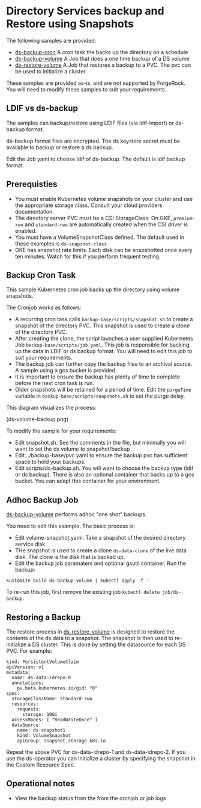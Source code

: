 # Directory Services backup and Restore using Snapshots


The following samples are provided:

* [ds-backup-cron](ds-backup-cron) A cron task the backs up the directory on a schedule
* [ds-backup-volume](ds-backup-volume) A Job that does a one time backup of a DS volume
* [ds-restore-volume](ds-restore-volume) A Job that restores a backup to a PVC. The pvc can be used to initialize a cluster.

These samples are provided as-is, and are not supported by ForgeRock. You will need to modify
these samples to suit your requirements.

## LDIF vs ds-backup

The samples can backup/restore using LDIF files (via ldif-import) or ds-backup format.

ds-backup format files are encrypted. The ds keystore secret must be available to backup or restore a ds backup.

Edit the Job yaml to choose ldif of ds-backup. The default is ldif backup format.

## Prerequisties

* You must enable Kubernetes volume snapshots on your cluster and use the appropriate storage class. Consult
 your cloud providers documentation.
* The directory server PVC must be a CSI StorageClass. On GKE, `premium-rwo` and `standard-rwo` are automatically
 created when the CSI driver is enabled.
* You must have a VolumeSnapshotClass defined. The default used in these examples is `ds-snapshot-class`
* GKE has snapshot rate limits. Each disk can be snapshotted once every ten minutes. Watch for this
 if you perform frequent testing.


## Backup Cron Task

This sample Kubernetes cron job backs up the directory using volume snapshots.

The Cronjob works as follows:

* A recurring cron task calls `backup-base/scripts/snapshot.sh` to create a snapshot of the directory PVC. This
 snapshot is used to create a clone of the directory PVC.
* After creating the clone, the script launches a user supplied Kubernetes Job `backup-base/scripts/job.yaml`.  This job is responsible
 for backing up the data in LDIF or ds backup format.  You will need to edit this job to suit
 your requirements.
* The backup job can further copy the backup files to an archival source. A sample using a gcs bucket is provided.
* It is important to ensure the backup has plenty of time to complete before the next cron task is run.
* Older snapshots will be retained for a period of time. Edit the `purgeTime` variable in `backup-base/scripts/snapshots.sh` to set the purge delay.

This diagram visualizes the process:

(ds-volume-backup.png)


 To modify the sample for your requirements:

 * Edit snapshot.sh. See the comments in the file, but minimally you will want to set the ds volume to snapshot/backup
 * Edit ../backup-base/pvc.yaml to ensure the backup pvc has sufficient space to hold your backups.
 * Edit scripts/ds-backup.sh. You will want to choose the backup type (ldif or ds backup). There is also an optional
 container that backs up to a gcs bucket. You can adapt this container for your environment.

## Adhoc Backup Job

[ds-backup-volume](ds-backup-volume) performs adhoc "one shot" backups.

You need to edit this example. The basic process is:

* Edit volume-snapshot.yaml. Take a snapshot of the desired directory service disk
* THe snapshot is used to create a clone `ds-data-clone` of the live data disk. The clone is
 the disk that is backed up.
* Edit the backup job paramaters and optional gsutil container.  Run the backup:

`kustomize build ds-backup-volume | kubectl apply -f -`

To re-run this job, first remove the existing job `kubectl delete job/ds-backup`.


## Restoring a Backup

The restore process in [ds-restore-volume](ds-restore-volume) is designed to restore the contents of the ds data to a snapshot. The snapshot is then used to re-initialize a DS cluster. This is done by setting the datasource for each DS PVC. For example:

```
kind: PersistentVolumeClaim
apiVersion: v1
metadata:
  name: ds-data-idrepo-0
  annotations:
    pv.beta.kubernetes.io/gid: "0"
spec:
  storageClassName: standard-rwo
  resources:
    requests:
      storage: 10Gi
  accessModes: [ "ReadWriteOnce" ]
  dataSource:
    name: ds-snapshot1
    kind: VolumeSnapshot
    apiGroup: snapshot.storage.k8s.io

```

Repeat the above PVC for ds-data-idrepo-1 and ds-data-idrepo-2.  If you use the ds-operator you
can initialize a cluster by specifying the snapshot in the Custom Resource Spec.





## Operational notes

* View the backup status from the from the cronjob or job logs


